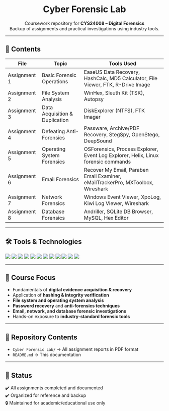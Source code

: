<h1 align="center">Cyber Forensic Lab</h1>  
<p align="center">
  Coursework repository for <b>CYS24008 – Digital Forensics</b> <br>
  Backup of assignments and practical investigations using industry tools.
</p>  

---

## 📑 Contents  

| File | Topic | Tools Used |
|------|-------|------------|
| Assignment 1 | Basic Forensic Operations | EaseUS Data Recovery, HashCalc, MD5 Calculator, File Viewer, FTK, R-Drive Image |
| Assignment 2 | File System Analysis | WinHex, Sleuth Kit (TSK), Autopsy |
| Assignment 3 | Data Acquisition & Duplication | DiskExplorer (NTFS), FTK Imager |
| Assignment 4 | Defeating Anti-Forensics | Passware, Archive/PDF Recovery, StegSpy, OpenStego, DeepSound |
| Assignment 5 | Operating System Forensics | OSForensics, Process Explorer, Event Log Explorer, Helix, Linux forensic commands |
| Assignment 6 | Email Forensics | Recover My Email, Paraben Email Examiner, eMailTrackerPro, MXToolbox, Wireshark |
| Assignment 7 | Network Forensics | Windows Event Viewer, XpoLog, Kiwi Log Viewer, Wireshark |
| Assignment 8 | Database Forensics | Andriller, SQLite DB Browser, MySQL, Hex Editor |

---

## 🛠 Tools & Technologies  

<p align="left">
  <img src="https://img.shields.io/badge/FTK-Forensic%20Toolkit-orange" />
  <img src="https://img.shields.io/badge/Autopsy-Forensics-blue" />
  <img src="https://img.shields.io/badge/Wireshark-Network-blue?logo=wireshark" />
  <img src="https://img.shields.io/badge/MySQL-Database-orange?logo=mysql" />
  <img src="https://img.shields.io/badge/SQLite-DBBrowser-blue?logo=sqlite" />
  <img src="https://img.shields.io/badge/Linux-Commands-grey?logo=linux" />
  <img src="https://img.shields.io/badge/OSForensics-Tool-darkblue" />
  <img src="https://img.shields.io/badge/Helix-Tool-red" />
  <img src="https://img.shields.io/badge/Process-Explorer-green" />
  <img src="https://img.shields.io/badge/Paraben-EmailExaminer-purple" />
  <img src="https://img.shields.io/badge/DeepSound-AudioStego-pink" />
  <img src="https://img.shields.io/badge/OpenStego-Steganography-green" />
</p>  

---

## 📌 Course Focus  

- Fundamentals of **digital evidence acquisition & recovery**  
- Application of **hashing & integrity verification**  
- **File system and operating system analysis**  
- **Password recovery** and **anti-forensics techniques**  
- **Email, network, and database forensic investigations**  
- Hands-on exposure to **industry-standard forensic tools**  

---

## 📂 Repository Contents  
- `Cyber Forensic Lab/` → All assignment reports in PDF format  
- `README.md` → This documentation  

---

## 📖 Status  
✔️ All assignments completed and documented  
✔️ Organized for reference and backup  
🔒 Maintained for academic/educational use only  
